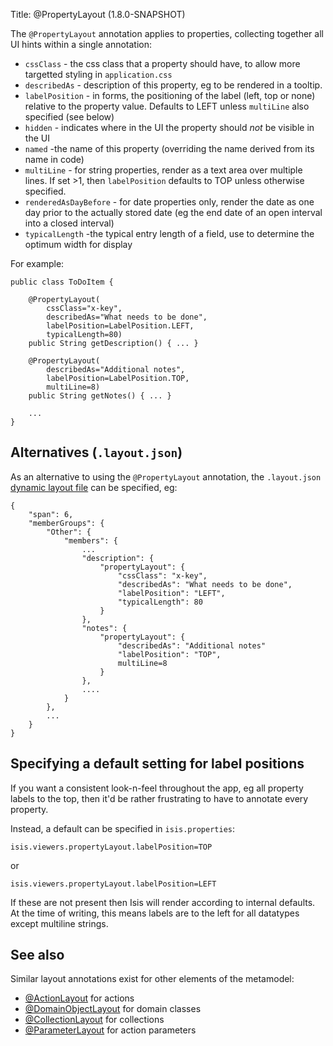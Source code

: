 Title: @PropertyLayout (1.8.0-SNAPSHOT)

The `@PropertyLayout` annotation applies to properties, collecting together all UI hints within a single
annotation:

* `cssClass` - the css class that a property should have, to allow more targetted styling in `application.css`
* `describedAs` - description of this property, eg to be rendered in a tooltip.
* `labelPosition` - in forms, the positioning of the label (left, top or none) relative to the property value.  Defaults to LEFT unless `multiLine` also specified (see below)
* `hidden` - indicates where in the UI the property should *not* be visible in the UI
* `named` -the name of this property (overriding the name derived from its name in code)
* `multiLine` - for string properties, render as a text area over multiple lines.  If set >1, then `labelPosition` defaults to TOP unless otherwise specified.
* `renderedAsDayBefore` - for date properties only, render the date as one day prior to the actually stored date (eg the end date of an open interval into a closed interval)
* `typicalLength` -the typical entry length of a field, use to determine the optimum width for display

For example:

    public class ToDoItem {
       
        @PropertyLayout(
            cssClass="x-key",
            describedAs="What needs to be done",
            labelPosition=LabelPosition.LEFT,
            typicalLength=80)
        public String getDescription() { ... }
       
        @PropertyLayout(
            describedAs="Additional notes",
            labelPosition=LabelPosition.TOP,
            multiLine=8)
        public String getNotes() { ... }
       
        ...
    }


## Alternatives (`.layout.json`)

As an alternative to using the `@PropertyLayout` annotation, the `.layout.json`
[dynamic layout file](../../components/viewers/wicket/dynamic-layouts.html) 
can be specified, eg:

    {
        "span": 6,
        "memberGroups": {
            "Other": {
                "members": {
                    ...
                    "description": {
                        "propertyLayout": {
                            "cssClass": "x-key",
                            "describedAs": "What needs to be done",
                            "labelPosition": "LEFT",
                            "typicalLength": 80
                        }
                    },
                    "notes": {
                        "propertyLayout": {
                            "describedAs": "Additional notes"
                            "labelPosition": "TOP",
                            multiLine=8
                        }
                    },
                    ....
                }
            },
            ...
        }
    }


## Specifying a default setting for label positions

If you want a consistent look-n-feel throughout the app, eg all property labels to the top, then it'd be rather
frustrating to have to annotate every property.

Instead, a default can be specified in `isis.properties`:

    isis.viewers.propertyLayout.labelPosition=TOP
    
or

    isis.viewers.propertyLayout.labelPosition=LEFT

If these are not present then Isis will render according to internal defaults.  At the time of writing, this means labels are to the left for all datatypes except multiline strings.

## See also

Similar layout annotations exist for other elements of the metamodel:

* [@ActionLayout](./ActionLayout.html) for actions
* [@DomainObjectLayout](./DomainObjectLayout.html) for domain classes
* [@CollectionLayout](./CollectionLayout.html) for collections
* [@ParameterLayout](./ParameterLayout.html) for action parameters
